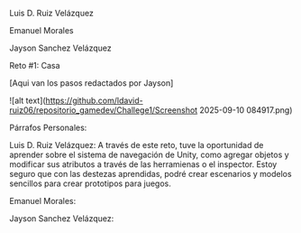 Luis D. Ruiz Velázquez

Emanuel Morales

Jayson Sanchez Velázquez

Reto #1: Casa 

[Aqui van los pasos redactados por Jayson]

![alt text](https://github.com/ldavid-ruiz06/repositorio_gamedev/Challege1/Screenshot 2025-09-10 084917.png)


Párrafos Personales:

Luis D. Ruiz Velázquez:
  A través de este reto, tuve la oportunidad de aprender sobre el sistema de navegación de Unity, como agregar objetos y modificar sus atributos a través de las herramienas o el inspector. Estoy seguro que con las destezas aprendidas, podré crear escenarios y modelos sencillos para crear prototipos para juegos. 

Emanuel Morales:


Jayson Sanchez Velázquez:

